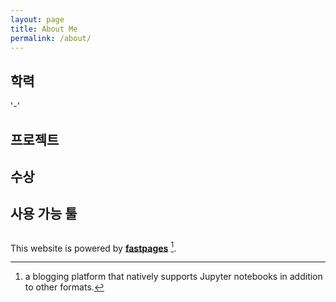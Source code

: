 ```yaml
---
layout: page
title: About Me
permalink: /about/
---
```


## 학력
'-' 

## 프로젝트


## 수상


## 사용 가능 툴


## 



This website is powered by **[fastpages](https://github.com/fastai/fastpages)** [^1].



[^1]:a blogging platform that natively supports Jupyter notebooks in addition to other formats.
